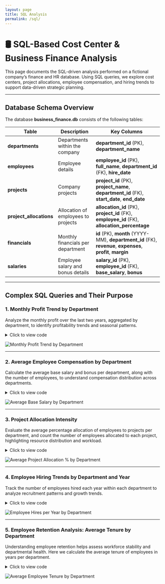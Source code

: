 ```yaml
---
layout: page
title: SQL Analysis
permalink: /sql/
---
```


# 🛢 SQL-Based Cost Center & Business Finance Analysis

This page documents the SQL-driven analysis performed on a fictional company’s finance and HR database. Using SQL queries, we explore cost centers, project allocations, employee compensation, and hiring trends to support data-driven strategic planning.

---

## Database Schema Overview

The database **business_finance.db** consists of the following tables:

| Table               | Description                                         | Key Columns                                 |
|---------------------|-----------------------------------------------------|---------------------------------------------|
| **departments**       | Departments within the company                       | **department_id** (PK), **department_name**     |
| **employees**         | Employee details                                     | **employee_id** (PK), **full_name**, **department_id** (FK), **hire_date** |
| **projects**          | Company projects                                     | **project_id** (PK), **project_name**, **department_id** (FK), **start_date**, **end_date** |
| **project_allocations** | Allocation of employees to projects                 | **allocation_id** (PK), **project_id** (FK), **employee_id** (FK), **allocation_percentage** |
| **financials**        | Monthly financials per department                     | **id** (PK), **month** (YYYY-MM), **department_id** (FK), **revenue**, **expenses**, **profit**, **margin** |
| **salaries**          | Employee salary and bonus details                     | **salary_id** (PK), **employee_id** (FK), **base_salary**, **bonus** |

---

## Complex SQL Queries and Their Purpose

### 1. Monthly Profit Trend by Department

Analyze the monthly profit over the last two years, aggregated by department, to identify profitability trends and seasonal patterns.

<details>
<summary>Click to view code</summary>
<pre class="overflow-x-auto bg-gray-800 text-green-400 p-4 rounded-md text-sm font-mono"><code class="language-sql">
SELECT
    month,
    d.department_name,
    SUM(financials.profit) AS total_profit
FROM financials
JOIN departments d ON financials.department_id = d.department_id
GROUP BY month, d.department_name
ORDER BY month, d.department_name;
</code></pre>
</details>

![Monthly Profit Trend by Department](../assets/jupyter_notebooks_charts/department-monthly-profit-trend-facet.png)

---

### 2. Average Employee Compensation by Department

Calculate the average base salary and bonus per department, along with the number of employees, to understand compensation distribution across departments.

<details>
<summary>Click to view code</summary>
<pre class="overflow-x-auto bg-gray-800 text-green-400 p-4 rounded-md text-sm font-mono"><code class="language-sql">
SELECT
    d.department_name,
    AVG(s.base_salary) AS avg_base_salary,
    AVG(s.bonus) AS avg_bonus,
    COUNT(e.employee_id) AS num_employees
FROM salaries s
JOIN employees e ON s.employee_id = e.employee_id
JOIN departments d ON e.department_id = d.department_id
GROUP BY d.department_name
ORDER BY avg_base_salary DESC;
</code></pre>
</details>

![Average Base Salary by Department](../assets/jupyter_notebooks_charts/avg-base-salary-by-department-bar.png)

---

### 3. Project Allocation Intensity

Evaluate the average percentage allocation of employees to projects per department, and count the number of employees allocated to each project, highlighting resource distribution and workload.

<details>
<summary>Click to view code</summary>
<pre class="overflow-x-auto bg-gray-800 text-green-400 p-4 rounded-md text-sm font-mono"><code class="language-sql">
SELECT
    d.department_name,
    p.project_name,
    AVG(pa.allocation_percentage) AS avg_allocation_percentage,
    COUNT(pa.employee_id) AS num_employees_allocated
FROM project_allocations pa
JOIN projects p ON pa.project_id = p.project_id
JOIN departments d ON p.department_id = d.department_id
GROUP BY d.department_name, p.project_name
ORDER BY d.department_name, avg_allocation_percentage DESC;
</code></pre>
</details>

![Average Project Allocation % by Department](../assets/jupyter_notebooks_charts/avg-project-allocation-by-department-bar.png)

---

### 4. Employee Hiring Trends by Department and Year

Track the number of employees hired each year within each department to analyze recruitment patterns and growth trends.

<details>
<summary>Click to view code</summary>
<pre class="overflow-x-auto bg-gray-800 text-green-400 p-4 rounded-md text-sm font-mono"><code class="language-sql">
SELECT
    d.department_name,
    STRFTIME('%Y', e.hire_date) AS hire_year,
    COUNT(e.employee_id) AS num_hired
FROM employees e
JOIN departments d ON e.department_id = d.department_id
GROUP BY d.department_name, hire_year
ORDER BY d.department_name, hire_year;
</code></pre>
</details>

![Employee Hires per Year by Department](../assets/jupyter_notebooks_charts/employee-hires-per-year-by-department-bar.png)

---

### 5. Employee Retention Analysis: Average Tenure by Department

Understanding employee retention helps assess workforce stability and departmental health. Here we calculate the average tenure of employees in years per department.

<details>
<summary>Click to view code</summary>
<pre class="overflow-x-auto bg-gray-800 text-green-400 p-4 rounded-md text-sm font-mono"><code class="language-sql">
SELECT
    d.department_name,
    AVG(JULIANDAY('now') - JULIANDAY(e.hire_date)) / 365.25 AS avg_tenure_years,
    COUNT(e.employee_id) AS total_employees
FROM employees e
JOIN departments d ON e.department_id = d.department_id
GROUP BY d.department_name;
</code></pre>
</details>

![Average Employee Tenure by Department](../assets/jupyter_notebooks_charts/employee_tenure_by_department.png)

